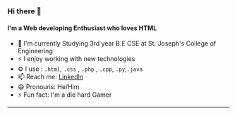 
<!--
**AE-Emmanuel/AE-Emmanuel** is a ✨ _special_ ✨ repository because its `Emmanuel/README.md` (this file) appears on your GitHub profile.

Here are some ideas to get you started:

- 🔭 I’m currently working on ...
- 🌱 I’m currently learning ...
- 👯 I’m looking to collaborate on ...
- 🤔 I’m looking for help with ...
- 💬 Ask me about ...
- 📫 How to reach me: ...
- 😄 Pronouns: ...
- ⚡ Fun fact: ...
-->

### Hi there 👋


#### I'm a Web developing Enthusiast who loves HTML 

- 🏢 I'm currently Studying 3rd year B.E CSE at St. Joseph's College of Engineering
- ⚡️ I enjoy working with new technologies
- ⚙️ I use : `.html`, `.css` , `.php` , `.cpp`, `.py`,`.java`
- 📫 Reach me: [LinkedIn](https://www.linkedin.com/in/sam-emmanuel-1b0397247/)
- 😄 Pronouns: He/Him
- ⚡️ Fun fact: I'm a die hard Gamer

---
